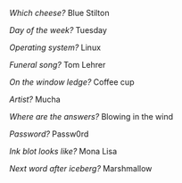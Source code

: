 *Which cheese?*  Blue Stilton

*Day of the week?*  Tuesday

*Operating system?*  Linux

*Funeral song?*  Tom Lehrer

*On the window ledge?*  Coffee cup

*Artist?*  Mucha

*Where are the answers?*  Blowing in the wind

*Password?*  Passw0rd

*Ink blot looks like?*  Mona Lisa

*Next word after iceberg?*  Marshmallow
